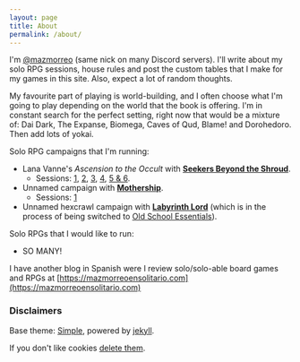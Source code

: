 ```yaml
---
layout: page
title: About
permalink: /about/
---
```


I'm [@mazmorreo](https://twitter.com/mazmorreo) (same nick on many Discord
servers). I'll write about my solo RPG sessions, house rules and post the
custom tables that I make for my games in this site. Also, expect a lot of
random thoughts.

My favourite part of playing is world-building, and I often choose what I'm
going to play depending on the world that the book is offering. I'm in constant
search for the perfect setting, right now that would be a mixture of: Dai Dark,
The Expanse, Biomega, Caves of Qud, Blame! and Dorohedoro. Then add lots of
yokai.

Solo RPG campaigns that I'm running: 

* Lana Vanne's *Ascension to the Occult* with **[Seekers Beyond the
  Shroud](https://blackoathgames.com/seekers-beyond-the-shroud)**.
  * Sessions: [1]({{site.baseurl}}/2020/02/25/play-report-burning-spices/),
  [2]({{site.baseurl}}/2020/02/27/play-report-the-egyptian-amulet/),
  [3]({{site.baseurl}}/2020/03/11/play-report-the-poison-research-lab/),
  [4]({{site.baseurl}}/2020/03/25/play-report-vice-and-virtue-tea-shop/),
  [5 &
  6]({{site.baseurl}}/2020/03/26/play-report-the-sinister-industrial-complex/).
* Unnamed campaign with
  **[Mothership](http://www.tuesdayknightgames.com/mothership)**.
  * Sessions:
    [1]({{site.baseurl}}/2020/02/29/play-report-faust-cherubim-king-10-704/)
* Unnamed hexcrawl campaign with **[Labyrinth
  Lord](https://www.drivethrurpg.com/product/78524/Advanced-Edition-Companion-Labyrinth-Lord-noart-version)**
  (which is in the process of being switched to [Old School
  Essentials](https://necroticgnome.com/collections/old-school-essentials)).

Solo RPGs that I would like to run:

* SO MANY!

I have another blog in Spanish were I review solo/solo-able board games and
RPGs at [https://mazmorreoensolitario.com](https://mazmorreoensolitario.com)


### Disclaimers

Base theme: [Simple](https://github.com/wild-flame/jekyll-simpl), powered by
[jekyll](https://github.com/jekyll/jekyll).

If you don't like cookies [delete
them](https://www.google.co.uk/search?q=how+to+delete+cookies).
